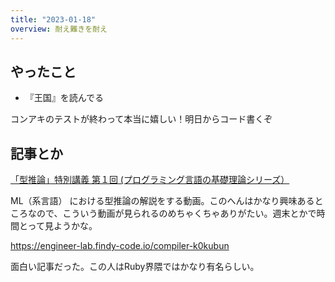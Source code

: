 ```yaml
---
title: "2023-01-18"
overview: 耐え難きを耐え
---
```


## やったこと

- 『王国』を読んでる

コンアキのテストが終わって本当に嬉しい！明日からコード書くぞ

## 記事とか

[「型推論」特別講義 第１回 (プログラミング言語の基礎理論シリーズ）](https://www.youtube.com/watch?v=Ju-vJilPjEU)

ML（系言語）
における型推論の解説をする動画。このへんはかなり興味あるところなので、こういう動画が見られるのめちゃくちゃありがたい。週末とかで時間とって見ようかな。

https://engineer-lab.findy-code.io/compiler-k0kubun

面白い記事だった。この人はRuby界隈ではかなり有名らしい。

